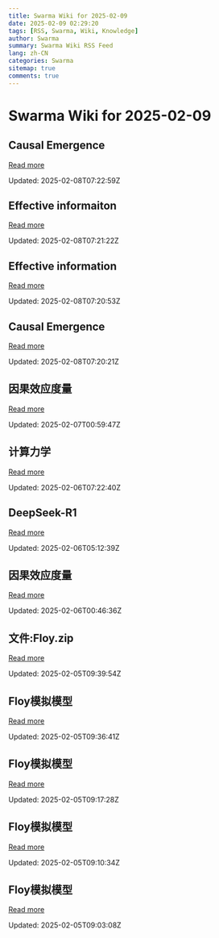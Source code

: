 ```yaml
---
title: Swarma Wiki for 2025-02-09
date: 2025-02-09 02:29:20
tags: [RSS, Swarma, Wiki, Knowledge]
author: Swarma
summary: Swarma Wiki RSS Feed
lang: zh-CN
categories: Swarma
sitemap: true
comments: true
---
```


# Swarma Wiki for 2025-02-09

## Causal Emergence
[Read more](https://wiki.swarma.org/index.php?title=Causal_Emergence&diff=41587&oldid=41584)

Updated: 2025-02-08T07:22:59Z

## Effective informaiton
[Read more](https://wiki.swarma.org/index.php?title=Effective_informaiton&diff=41586&oldid=0)

Updated: 2025-02-08T07:21:22Z

## Effective information
[Read more](https://wiki.swarma.org/index.php?title=Effective_information&diff=41585&oldid=0)

Updated: 2025-02-08T07:20:53Z

## Causal Emergence
[Read more](https://wiki.swarma.org/index.php?title=Causal_Emergence&diff=41584&oldid=41399)

Updated: 2025-02-08T07:20:21Z

## 因果效应度量
[Read more](https://wiki.swarma.org/index.php?title=%E5%9B%A0%E6%9E%9C%E6%95%88%E5%BA%94%E5%BA%A6%E9%87%8F&diff=41579&oldid=41546)

Updated: 2025-02-07T00:59:47Z

## 计算力学
[Read more](https://wiki.swarma.org/index.php?title=%E8%AE%A1%E7%AE%97%E5%8A%9B%E5%AD%A6&diff=41565&oldid=41532)

Updated: 2025-02-06T07:22:40Z

## DeepSeek-R1
[Read more](https://wiki.swarma.org/index.php?title=DeepSeek-R1&diff=41547&oldid=41533)

Updated: 2025-02-06T05:12:39Z

## 因果效应度量
[Read more](https://wiki.swarma.org/index.php?title=%E5%9B%A0%E6%9E%9C%E6%95%88%E5%BA%94%E5%BA%A6%E9%87%8F&diff=41546&oldid=41492)

Updated: 2025-02-06T00:46:36Z

## 文件:Floy.zip
[Read more](https://wiki.swarma.org/index.php?title=%E6%96%87%E4%BB%B6:Floy.zip&diff=41544&oldid=0)

Updated: 2025-02-05T09:39:54Z

## Floy模拟模型
[Read more](https://wiki.swarma.org/index.php?title=Floy%E6%A8%A1%E6%8B%9F%E6%A8%A1%E5%9E%8B&diff=41543&oldid=41541)

Updated: 2025-02-05T09:36:41Z

## Floy模拟模型
[Read more](https://wiki.swarma.org/index.php?title=Floy%E6%A8%A1%E6%8B%9F%E6%A8%A1%E5%9E%8B&diff=41541&oldid=41539)

Updated: 2025-02-05T09:17:28Z

## Floy模拟模型
[Read more](https://wiki.swarma.org/index.php?title=Floy%E6%A8%A1%E6%8B%9F%E6%A8%A1%E5%9E%8B&diff=41539&oldid=41538)

Updated: 2025-02-05T09:10:34Z

## Floy模拟模型
[Read more](https://wiki.swarma.org/index.php?title=Floy%E6%A8%A1%E6%8B%9F%E6%A8%A1%E5%9E%8B&diff=41538&oldid=40389)

Updated: 2025-02-05T09:03:08Z

